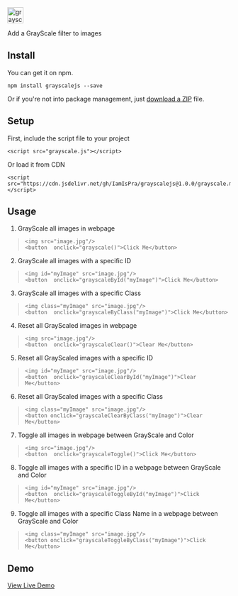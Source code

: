 <img src="https://i.ibb.co/R40zvjz/grayscalejs.png" alt="grayscalejs" border="0" height="36px">

Add a GrayScale filter to images

## Install
You can get it on npm.

    npm install grayscalejs --save
    
Or if you're not into package management, just [download a ZIP](https://github.com/IamIsPra/GrayScaleJS/archive/master.zip) file.

## Setup
First, include the script file to your project

    <script src="grayscale.js"></script>
Or load it from CDN

    <script src="https://cdn.jsdelivr.net/gh/IamIsPra/grayscalejs@1.0.0/grayscale.min.js"></script>

## Usage

 1. GrayScale all images in webpage

>     <img src="image.jpg"/>
>     <button  onclick="grayscale()">Click Me</button>

 2. GrayScale all images with a specific ID
>     <img id="myImage" src="image.jpg"/>
>     <button  onclick="grayscaleById("myImage")">Click Me</button>
 3. GrayScale all images with a specific Class
 >     <img class="myImage" src="image.jpg"/>
>     <button  onclick="grayscaleByClass("myImage")">Click Me</button>

 4. Reset all GrayScaled images in webpage

>     <img src="image.jpg"/>
>     <button  onclick="grayscaleClear()">Clear Me</button>

 5. Reset all GrayScaled images with a specific ID
>     <img id="myImage" src="image.jpg"/>
>     <button  onclick="grayscaleClearById("myImage")">Clear Me</button>
 6. Reset all GrayScaled images with a specific Class
 >     <img class="myImage" src="image.jpg"/>
>     <button onclick="grayscaleClearByClass("myImage")">Clear Me</button>

 7. Toggle all images  in webpage between GrayScale and Color

>     <img src="image.jpg"/>
>     <button  onclick="grayscaleToggle()">Click Me</button>

 8. Toggle all images  with a specific ID in a webpage between GrayScale and Color
>     <img id="myImage" src="image.jpg"/>
>     <button  onclick="grayscaleToggleById("myImage")">Click Me</button>
 9. Toggle all images  with a specific Class Name in a webpage between GrayScale and Color
 >     <img class="myImage" src="image.jpg"/>
>     <button onclick="grayscaleToggleByClass("myImage")">Click Me</button>

## Demo
[View Live Demo](https://bit.ly/3f8NN70) 







